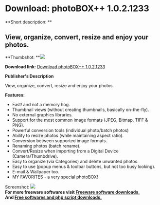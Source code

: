 # Download: photoBOX++ 1.0.2.1233

**Short description: **

## View, organize, convert, resize and enjoy your photos.

  
**Thumbshot: **![](http://www.freewarefiles.com/screenshot/photoboxplus_md.jpg)   
  
**Download link:** [Download photoBOX++ 1.0.2.1233](http://freesoftwares.boysofts.com/PhotoBOX_program_50512.html)  
  

**Publisher's Description**  
  

View, organize, convert, resize and enjoy your photos.

**Features:**

  * Fast! and not a memory hog. 
  * Thumbnail views (without creating thumbnails, basically on-the-fly). 
  * No external graphics libraries. 
  * Support for the most common image formats (JPEG, Bitmap, TIFF & PNG). 
  * Powerful conversion tools (individual photo/batch photos) 
  * Ability to resize photos (while maintaining aspect ratio). 
  * Conversion between supported image formats. 
  * Renaming photos (batch rename). 
  * Convert/Resize when importing from a Digital Device (Camera/Thumbdrive). 
  * Easy to organize (via Categories) and delete unwanted photos. 
  * Easy to use (popup menus & toolbar buttons, but not too busy looking). 
  * E-mail & Wallpaper too. 
  * MY FAVORITES - a very special photoBOX! 

  
  
Screenshot: ![](http://www.freewarefiles.com/screenshot/photoboxplus.jpg)  
**For more freeware softwares visit [Freeware software downloads.](http://freesoftwares.boysofts.com/)**   
**And [Free softwares and php script downloads.](http://www.boysofts.com/)**

